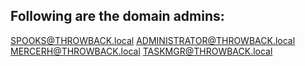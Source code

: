 ## Following are the domain admins:
SPOOKS@THROWBACK.local
ADMINISTRATOR@THROWBACK.local
MERCERH@THROWBACK.local
TASKMGR@THROWBACK.local